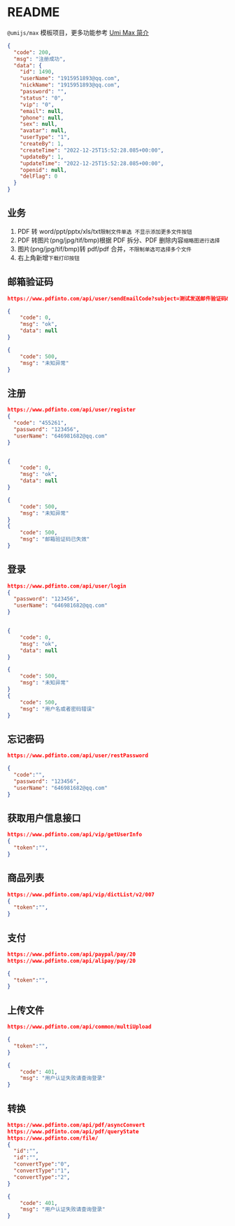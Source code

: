 # README

`@umijs/max` 模板项目，更多功能参考 [Umi Max 简介](https://next.umijs.org/zh-CN/docs/max/introduce)

```json
{
  "code": 200,
  "msg": "注册成功",
  "data": {
    "id": 1490,
    "userName": "1915951893@qq.com",
    "nickName": "1915951893@qq.com",
    "password": "",
    "status": "0",
    "vip": "0",
    "email": null,
    "phone": null,
    "sex": null,
    "avatar": null,
    "userType": "1",
    "createBy": 1,
    "createTime": "2022-12-25T15:52:28.085+00:00",
    "updateBy": 1,
    "updateTime": "2022-12-25T15:52:28.085+00:00",
    "openid": null,
    "delFlag": 0
  }
}
```

## 业务

1. PDF 转 word/ppt/pptx/xls/txt`限制文件单选 不显示添加更多文件按钮`
2. PDF 转图片(png/jpg/tif/bmp)根据 PDF 拆分、PDF 删除内容`缩略图进行选择`
3. 图片(png/jpg/tif/bmp)转 pdf/pdf 合并，`不限制单选可选择多个文件`
4. 右上角新增`下载打印按钮`

## 邮箱验证码

```json
https://www.pdfinto.com/api/user/sendEmailCode?subject=测试发送邮件验证码&email=646981682@qq.com

{
    "code": 0,
    "msg": "ok",
    "data": null
}

{
    "code": 500,
    "msg": "未知异常"
}
```

## 注册

```json
https://www.pdfinto.com/api/user/register
{
  "code": "455261",
  "password": "123456",
  "userName": "646981682@qq.com"
}


{
    "code": 0,
    "msg": "ok",
    "data": null
}

{
    "code": 500,
    "msg": "未知异常"
}
{
    "code": 500,
    "msg": "邮箱验证码已失效"
}
```

## 登录

```json
https://www.pdfinto.com/api/user/login
{
  "password": "123456",
  "userName": "646981682@qq.com"
}


{
    "code": 0,
    "msg": "ok",
    "data": null
}

{
    "code": 500,
    "msg": "未知异常"
}
{
    "code": 500,
    "msg": "用户名或者密码错误"
}
```

## 忘记密码

```json
https://www.pdfinto.com/api/user/restPassword

{
  "code":"",
  "password": "123456",
  "userName": "646981682@qq.com"
}
```

## 获取用户信息接口

```json
https://www.pdfinto.com/api/vip/getUserInfo
{
  "token":"",
}
```

## 商品列表

```json
https://www.pdfinto.com/api/vip/dictList/v2/007
{
  "token":"",
}
```

## 支付

```json
https://www.pdfinto.com/api/paypal/pay/20
https://www.pdfinto.com/api/alipay/pay/20

{
  "token":"",
}
```

## 上传文件

```json
https://www.pdfinto.com/api/common/multiUpload

{
  "token":"",
}

{
    "code": 401,
    "msg": "用户认证失败请查询登录"
}
```

## 转换

```json
https://www.pdfinto.com/api/pdf/asyncConvert
https://www.pdfinto.com/api/pdf/queryState
https://www.pdfinto.com/file/
{
  "id":"",
  "id":"",
  "convertType":"0",
  "convertType":"1",
  "convertType":"2",
}

{
    "code": 401,
    "msg": "用户认证失败请查询登录"
}
```
